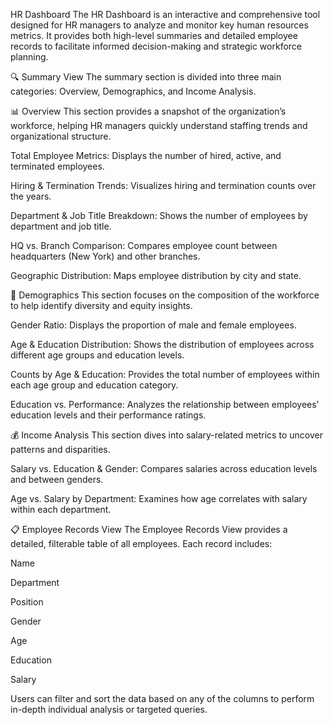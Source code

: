 HR Dashboard
The HR Dashboard is an interactive and comprehensive tool designed for HR managers to analyze and monitor key human resources metrics. It provides both high-level summaries and detailed employee records to facilitate informed decision-making and strategic workforce planning.

🔍 Summary View
The summary section is divided into three main categories: Overview, Demographics, and Income Analysis.

📊 Overview
This section provides a snapshot of the organization’s workforce, helping HR managers quickly understand staffing trends and organizational structure.

Total Employee Metrics: Displays the number of hired, active, and terminated employees.

Hiring & Termination Trends: Visualizes hiring and termination counts over the years.

Department & Job Title Breakdown: Shows the number of employees by department and job title.

HQ vs. Branch Comparison: Compares employee count between headquarters (New York) and other branches.

Geographic Distribution: Maps employee distribution by city and state.

👥 Demographics
This section focuses on the composition of the workforce to help identify diversity and equity insights.

Gender Ratio: Displays the proportion of male and female employees.

Age & Education Distribution: Shows the distribution of employees across different age groups and education levels.

Counts by Age & Education: Provides the total number of employees within each age group and education category.

Education vs. Performance: Analyzes the relationship between employees’ education levels and their performance ratings.

💰 Income Analysis
This section dives into salary-related metrics to uncover patterns and disparities.

Salary vs. Education & Gender: Compares salaries across education levels and between genders.

Age vs. Salary by Department: Examines how age correlates with salary within each department.

📋 Employee Records View
The Employee Records View provides a detailed, filterable table of all employees. Each record includes:

Name

Department

Position

Gender

Age

Education

Salary

Users can filter and sort the data based on any of the columns to perform in-depth individual analysis or targeted queries.
